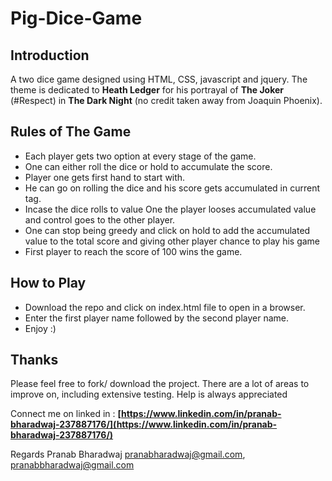 # Pig-Dice-Game

## Introduction
A two dice game designed using HTML, CSS, javascript and jquery. The theme is dedicated to **Heath Ledger** for his portrayal of **The Joker** (#Respect) in **The Dark Night**
(no credit taken away from Joaquin Phoenix).

## Rules of The Game
- Each player gets two option at every stage of the game.
- One can either roll the dice or hold to accumulate the score.
- Player one gets first hand to start with.
- He can go on rolling the dice and his score gets accumulated in current tag.
- Incase the dice rolls to value One the player looses accumulated value and control goes to the other player.
- One can stop being greedy and click on hold to add the accumulated value to the total score and giving other player chance to play his game
- First player to reach the score of 100 wins the game.

## How to Play
- Download the repo and click on index.html file to open in a browser.
- Enter the first player name followed by the second player name.
- Enjoy :) 

## Thanks
Please feel free to fork/ download the project. There are a lot of areas to improve on, including extensive testing. Help is always appreciated

Connect me on linked in : **[https://www.linkedin.com/in/pranab-bharadwaj-237887176/](https://www.linkedin.com/in/pranab-bharadwaj-237887176/)**

Regards
Pranab Bharadwaj
pranabharadwaj@gmail.com,
pranabbharadwaj@gmail.com
